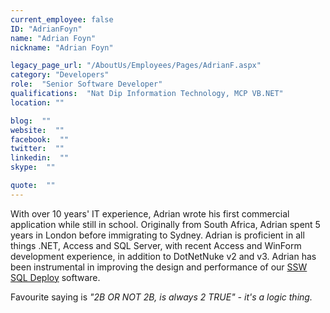 ```yaml
---
current_employee: false
ID: "AdrianFoyn"
name: "Adrian Foyn"
nickname: "Adrian Foyn"

legacy_page_url: "/AboutUs/Employees/Pages/AdrianF.aspx"
category: "Developers"
role:  "Senior Software Developer"
qualifications:  "Nat Dip Information Technology, MCP VB.NET"
location: ""

blog:  ""
website:  ""
facebook:  ""
twitter:  ""
linkedin:  ""
skype:  ""

quote:  ""
---
```


With over 10 years' IT experience, Adrian wrote his first commercial application while still in school. Originally from South Africa, Adrian spent 5 years in London before immigrating to Sydney. Adrian is proficient in all things .NET, Access and SQL Server, with recent Access and WinForm development experience, in addition to DotNetNuke v2 and v3. Adrian has been instrumental in improving the design and performance of our [SSW SQL Deploy](http://www.ssw.com.au/ssw/SQLDeploy/) software. 

Favourite saying is *"2B OR NOT 2B, is always 2 TRUE" - it's a logic thing.*